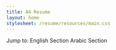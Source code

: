 ```yaml
---
title: A4 Resume
layout: home
stylesheet: /resume/resources/main.css
---
```


<!-- <iframe src="a3.pdf#toolbar=0&navpanes=0"></iframe> -->
<script src="//mozilla.github.io/pdf.js/build/pdf.js"></script>

<!--
<object data="a3.pdf#toolbar=0&navpanes=0" type="application/pdf" style="background-color: #FFFFFF">
  <a href="a3.pdf">Download PDF</a>
</object> -->

<script>

  // If absolute URL from the remote server is provided, configure the CORS
  // header on that server.
  var url = 'a4.pdf';

  // Loaded via <script> tag, create shortcut to access PDF.js exports.
  var pdfjsLib = window['pdfjs-dist/build/pdf'];

  // The workerSrc property shall be specified.
  pdfjsLib.GlobalWorkerOptions.workerSrc = '//mozilla.github.io/pdf.js/build/pdf.worker.js';

  // Asynchronous download of PDF
  var loadingTask = pdfjsLib.getDocument(url);
  loadingTask.promise.then(function(pdf) {
    console.log('PDF loaded');

    // Fetch the first page
    var pageNumber = 1;
    pdf.getPage(pageNumber).then(function(page) {
      console.log('Page loaded');

      var scale = 4;
      var viewport = page.getViewport({scale: scale});

      // Prepare canvas using PDF page dimensions
      var canvas = document.getElementById('resume1');
      var context = canvas.getContext('2d');
      canvas.height = viewport.height;
      canvas.width = viewport.width;

      // Render PDF page into canvas context
      var renderContext = {
        canvasContext: context,
        viewport: viewport
      };
      var renderTask = page.render(renderContext);
      renderTask.promise.then(function () {
        console.log('Page rendered');
      });
    });


    var pageNumber = 2;
    pdf.getPage(pageNumber).then(function(page) {
      console.log('Page loaded');

      var scale = 4;
      var viewport = page.getViewport({scale: scale});

      // Prepare canvas using PDF page dimensions
      var canvas = document.getElementById('resume2');
      var context = canvas.getContext('2d');
      canvas.height = viewport.height;
      canvas.width = viewport.width;

      // Render PDF page into canvas context
      var renderContext = {
        canvasContext: context,
        viewport: viewport
      };
      var renderTask = page.render(renderContext);
      renderTask.promise.then(function () {
        console.log('Page rendered');
      });
    });


    var pageNumber = 3;
    pdf.getPage(pageNumber).then(function(page) {
      console.log('Page loaded');

      var scale = 4;
      var viewport = page.getViewport({scale: scale});

      // Prepare canvas using PDF page dimensions
      var canvas = document.getElementById('resume3');
      var context = canvas.getContext('2d');
      canvas.height = viewport.height;
      canvas.width = viewport.width;

      // Render PDF page into canvas context
      var renderContext = {
        canvasContext: context,
        viewport: viewport
      };
      var renderTask = page.render(renderContext);
      renderTask.promise.then(function () {
        console.log('Page rendered');
      });
    });


    var pageNumber = 4;
    pdf.getPage(pageNumber).then(function(page) {
      console.log('Page loaded');

      var scale = 4;
      var viewport = page.getViewport({scale: scale});

      // Prepare canvas using PDF page dimensions
      var canvas = document.getElementById('resume4');
      var context = canvas.getContext('2d');
      canvas.height = viewport.height;
      canvas.width = viewport.width;

      // Render PDF page into canvas context
      var renderContext = {
        canvasContext: context,
        viewport: viewport
      };
      var renderTask = page.render(renderContext);
      renderTask.promise.then(function () {
        console.log('Page rendered');
      });
    });



  }, function (reason) {
    // PDF loading error
    console.error(reason);
  });

  function goToPage(pageNumber) {

    document.getElementById('resume'+pageNumber).scrollIntoView();

  }

</script>

<div id="resume_container" onmousemove="show_jump_to()">
    <p id="jump_to">
      Jump to: <a onclick="goToPage(1)">English Section</a> <a onclick="goToPage(3)">Arabic Section</a>
    </p>
    <canvas id="resume1"></canvas>
    <canvas id="resume2"></canvas>
    <canvas id="resume3"></canvas>
    <canvas id="resume4"></canvas>
</div>


<script>
  console.log('listener')

  mouseover = false;

  document.getElementById("jump_to").addEventListener("mouseover",function(){
      mouseover = true;
      console.log('t')
  });
  document.getElementById("jump_to").addEventListener("mouseout",function(){
      mouseover = false;
      console.log('h')
  });

  hideTimeOut = setTimeout(function(){
    document.getElementById("jump_to").classList = "hidden";
  },3000);

  hideTimeFunction = function() {
    if (mouseover) {
      show_jump_to();
    } else {
      document.getElementById("jump_to").classList = "hidden";
    }
  }

  function show_jump_to() {

    clearTimeout(hideTimeOut);

    document.getElementById("jump_to").classList = "shown";

    hideTimeOut = setTimeout(hideTimeFunction, 1000);

  }

</script>
